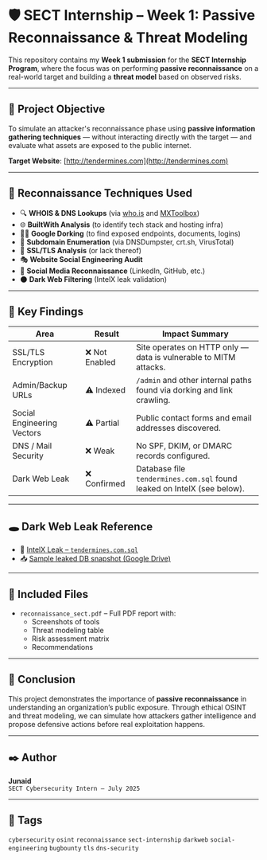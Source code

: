 # 🛡️ SECT Internship – Week 1: Passive Reconnaissance & Threat Modeling

This repository contains my **Week 1 submission** for the **SECT Internship Program**, where the focus was on performing **passive reconnaissance** on a real-world target and building a **threat model** based on observed risks.

---

## 🎯 Project Objective

To simulate an attacker's reconnaissance phase using **passive information gathering techniques** — without interacting directly with the target — and evaluate what assets are exposed to the public internet.

**Target Website**: [http://tendermines.com](http://tendermines.com)

---

## 🔧 Reconnaissance Techniques Used

- 🔍 **WHOIS & DNS Lookups** (via [who.is](https://who.is) and [MXToolbox](https://mxtoolbox.com))
- 🌐 **BuiltWith Analysis** (to identify tech stack and hosting infra)
- 🕵️‍♂️ **Google Dorking** (to find exposed endpoints, documents, logins)
- 📡 **Subdomain Enumeration** (via DNSDumpster, crt.sh, VirusTotal)
- 🔐 **SSL/TLS Analysis** (or lack thereof)
- 🎭 **Website Social Engineering Audit**
- 👤 **Social Media Reconnaissance** (LinkedIn, GitHub, etc.)
- 🌑 **Dark Web Filtering** (IntelX leak validation)

---

## 🧾 Key Findings

| Area                         | Result       | Impact Summary                                                             |
|------------------------------|--------------|-----------------------------------------------------------------------------|
| SSL/TLS Encryption           | ❌ Not Enabled | Site operates on HTTP only — data is vulnerable to MITM attacks.           |
| Admin/Backup URLs            | ⚠️ Indexed    | `/admin` and other internal paths found via dorking and link crawling.     |
| Social Engineering Vectors   | ⚠️ Partial    | Public contact forms and email addresses discovered.                       |
| DNS / Mail Security          | ❌ Weak        | No SPF, DKIM, or DMARC records configured.                                 |
| Dark Web Leak                | ❌ Confirmed   | Database file `tendermines.com.sql` found leaked on IntelX (see below).    |

---

## 🕳️ Dark Web Leak Reference

- 🔗 [IntelX Leak – `tendermines.com.sql`](https://intelx.io/?did=4b5ea3eb-4e18-4877-a11b-442d42ebc6a1)
- 📥 [Sample leaked DB snapshot (Google Drive)](https://drive.google.com/file/d/15R_AjnB5f9CBipvXqDzH0I1NGrdl8sL1/view?usp=sharing)

---

## 📁 Included Files

- `reconnaissance_sect.pdf` – Full PDF report with:
  - Screenshots of tools
  - Threat modeling table
  - Risk assessment matrix
  - Recommendations

---

## 🔐 Conclusion

This project demonstrates the importance of **passive reconnaissance** in understanding an organization’s public exposure. Through ethical OSINT and threat modeling, we can simulate how attackers gather intelligence and propose defensive actions before real exploitation happens.

---

## ✒️ Author

**Junaid**  
`SECT Cybersecurity Intern – July 2025`

---

## 🔖 Tags

`cybersecurity` `osint` `reconnaissance` `sect-internship` `darkweb` `social-engineering` `bugbounty` `tls` `dns-security`

